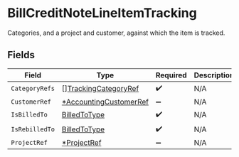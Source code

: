 # BillCreditNoteLineItemTracking

Categories, and a project and customer, against which the item is tracked.


## Fields

| Field                                                                  | Type                                                                   | Required                                                               | Description                                                            |
| ---------------------------------------------------------------------- | ---------------------------------------------------------------------- | ---------------------------------------------------------------------- | ---------------------------------------------------------------------- |
| `CategoryRefs`                                                         | [][TrackingCategoryRef](../../models/shared/trackingcategoryref.md)    | :heavy_check_mark:                                                     | N/A                                                                    |
| `CustomerRef`                                                          | [*AccountingCustomerRef](../../models/shared/accountingcustomerref.md) | :heavy_minus_sign:                                                     | N/A                                                                    |
| `IsBilledTo`                                                           | [BilledToType](../../models/shared/billedtotype.md)                    | :heavy_check_mark:                                                     | N/A                                                                    |
| `IsRebilledTo`                                                         | [BilledToType](../../models/shared/billedtotype.md)                    | :heavy_check_mark:                                                     | N/A                                                                    |
| `ProjectRef`                                                           | [*ProjectRef](../../models/shared/projectref.md)                       | :heavy_minus_sign:                                                     | N/A                                                                    |